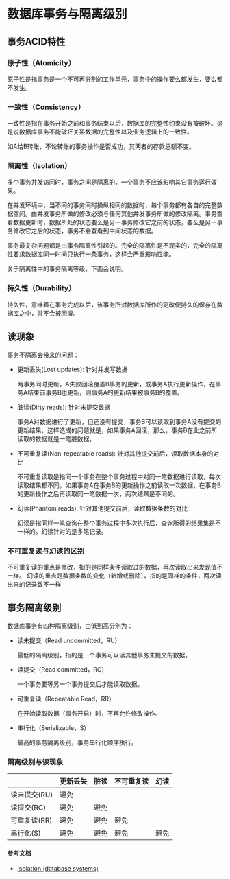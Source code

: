 # 数据库事务与隔离级别

## 事务ACID特性

### 原子性（Atomicity）

原子性是指事务是一个不可再分割的工作单元，事务中的操作要么都发生，要么都不发生。

### 一致性（Consistency）

一致性是指在事务开始之前和事务结束以后，数据库的完整性约束没有被破坏。这是说数据库事务不能破坏关系数据的完整性以及业务逻辑上的一致性。

如A给B转账，不论转账的事务操作是否成功，其两者的存款总额不变。

### 隔离性（Isolation）

多个事务并发访问时，事务之间是隔离的，一个事务不应该影响其它事务运行效果。

在并发环境中，当不同的事务同时操纵相同的数据时，每个事务都有各自的完整数据空间。由并发事务所做的修改必须与任何其他并发事务所做的修改隔离。事务查看数据更新时，数据所处的状态要么是另一事务修改它之前的状态，要么是另一事务修改它之后的状态，事务不会查看到中间状态的数据。

事务最复杂问题都是由事务隔离性引起的。完全的隔离性是不现实的，完全的隔离性要求数据库同一时间只执行一条事务，这样会严重影响性能。

关于隔离性中的事务隔离等级，下面会说明。

### 持久性（Durability）

持久性，意味着在事务完成以后，该事务所对数据库所作的更改便持久的保存在数据库之中，并不会被回滚。

## 读现象

事务不隔离会带来的问题：

* 更新丢失(Lost updates): 针对并发写数据

    两事务同时更新，A失败回滚覆盖B事务的更新，或事务A执行更新操作，在事务A结束前事务B也更新，则事务A的更新结果被事务B的覆盖。

* 脏读(Dirty reads): 针对未提交数据

    事务A对数据进行了更新，但还没有提交，事务B可以读取到事务A没有提交的更新结果，这样造成的问题就是，如果事务A回滚，那么，事务B在此之前所读取的数据就是一笔脏数据。

* 不可重复读(Non-repeatable reads): 针对其他提交前后，读取数据本身的对比

    不可重复读取是指同一个事务在整个事务过程中对同一笔数据进行读取，每次读取结果都不同。如果事务A在事务B的更新操作之前读取一次数据，在事务B的更新操作之后再读取同一笔数据一次，两次结果是不同的。

* 幻读(Phantom reads): 针对其他提交前后，读取数据条数的对比

    幻读是指同样一笔查询在整个事务过程中多次执行后，查询所得的结果集是不一样的。幻读针对的是多笔记录。

### 不可重复读与幻读的区别

不可重复读的重点是修改，指的是同样条件读取过的数据，再次读取出来发现值不一样。
幻读的重点是数据条数的变化（新增或删除），指的是同样的条件，两次读出来的记录数不一样

## 事务隔离级别

数据库事务有四种隔离级别，由低到高分别为：

* 读未提交（Read uncommitted，RU）

   最低的隔离级别，指的是一个事务可以读其他事务未提交的数据。

* 读提交（Read committed，RC）

    一个事务要等另一个事务提交后才能读取数据。

* 可重复读（Repeatable Read，RR）

    在开始读取数据（事务开启）时，不再允许修改操作。

* 串行化（Serializable，S）

    最高的事务隔离级别，事务串行化顺序执行。

### 隔离级别与读现象

|              | 更新丢失 | 脏读 | 不可重复读 | 幻读 |
|--------------|----------|------|------------|------|
| 读未提交(RU) | 避免     |      |            |      |
| 读提交(RC)   | 避免     | 避免 |            |      |
| 可重复读(RR) | 避免     | 避免 | 避免       |      |
| 串行化(S)    | 避免     | 避免 | 避免       | 避免 |

#### 参考文档

* [Isolation (database systems)](https://en.wikipedia.org/wiki/Isolation_%28database_systems%29#Read_phenomena)